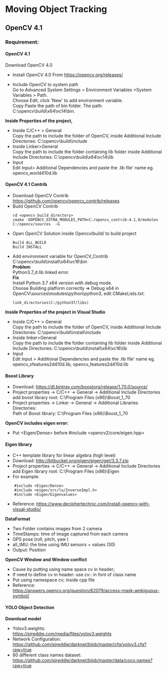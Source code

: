 # Moving Object Tracking 

## OpenCV 4.1
### Requirement:
#### OpenCV 4.1
Download OpenCV 4.0
+ Install OpenCV 4.0 From https://opencv.org/releases/

+ Include OpenCV to system path  
    Go to Advanced System Settings > Environment Variables >System Variables > Path.  
    Choose Edit, click 'New' to add environment variable.   
    Copy Paste the path of bin folder. The path: C:\opencv\build\x64\vc14\bin.

**Inside Properties of the project,** 
+ Inside C/C++ > General  
    Copy the path to include the folder of OpenCV,  inside Additional Include Directories: C:\opencv\build\include
+ Inside Linker>General  
    Copy the path to include the folder containing lib folder inside Additional Include Directories:
    C:\opencv\build\x64\vc14\lib
+ Input  
    Edit Input> Additional Dependencies and paste the .lib file' name eg. opencv_world410d.lib
#### OpenCV 4.1 Contrib
+ Download OpenCV Contrib  
    https://github.com/opencv/opencv_contrib/releases
+ Build OpenCV Contrib  
    ```
    cd <opencv_build_directory>
    cmake -DOPENCV_EXTRA_MODULES_PATH=C:/opencv_contrib-4.1.0/modules C:/opencv/sources  -G
    ```
+ Open OpenCV Solution inside Opencv/build/ to build project  
    ```
    Build ALL_BUILD
    Build INSTALL
    ```
+ Add environment variable for OpenCV_Contrib    
  C:\opencv\build\install\x64\vc16\bin  
**Problem**  
    Python3.7_d.lib linked error.  
**Fix**  
    Install Python 3.7 x64 version with debug mode.    
    Choose Building platform correctly => Debug x64 in OpenCV\sources\modules\python\python3, edit CMakeLists.txt:  
    ```
    link_directories(C:/python37/libs)
    ```
**Inside Properties of the project in Visual Studio**
+ Inside C/C++ > General    
    Copy the path to include the folder of OpenCV,  inside Additional Include Directories: C:\opencv\build\install\include
+ Inside linker>General  
    Copy the path to include the folder containing lib folder inside Additional Include Directories: C:\opencv\build\install\x64\vc16\lib
+ Input  
    Edit Input > Additional Dependencies and paste the .lib file' name eg. opencv_xfeatures2d410d.lib, opencv_features2d410d.lib
    
#### Boost Library
+ Download: https://dl.bintray.com/boostorg/release/1.70.0/source/
+ Project properties -> C/C++ -> General -> Additional Include Directories add boost library root: C:\Program Files (x86)\Boost_1_70
+ Project properties -> Linker -> General -> Additional Libraries Directories:  
Path of Boost library: C:\Program Files (x86)\Boost_1_70

**OpenCV includes eigen error:**
+ Put <Eigen/Dense> before #include <opencv2/core/eigen.hpp>
#### Eigen library
+ C++ template library for linear algebra (high level)
+ Download: http://bitbucket.org/eigen/eigen/get/3.3.7.zip
+ Project properties -> C/C++ -> General -> Additional Include Directories add Eigen library root: C:\Program Files (x86)\Eigen
+ For example: 
```
    #include <Eigen/Dense>
    #include <eigen/src/lu/InverseImpl.h>
    #include <Eigen/Eigenvalues>
```
+ Reference:
    https://www.deciphertechnic.com/install-opencv-with-visual-studio/

**DataFormat**
+ Two Folder contains images from 2 camera
+ TimeStamps: time of image captured from each camera
+ GPS pose (roll, pitch, yaw )
+ all_IMU: the time using IMU sensors + values (30)
+ Output: Position

**OpenCV Window and Window conflict**
+ Cause by putting using name space cv in header;
+ If need to define cv in header: use cv:: in font of class name
+ Put using namespace cv; inside cpp file  
+ Reference:  
https://answers.opencv.org/question/62079/access-mask-ambiguous-symbol/

#### YOLO Object Detection
**Download model**  
+ Yolov3.weights:  
https://pjreddie.com/media/files/yolov3.weights
+ Network Configuration:  
https://github.com/pjreddie/darknet/blob/master/cfg/yolov3.cfg?raw=true
+ 80 different class names dataset:  
https://github.com/pjreddie/darknet/blob/master/data/coco.names?raw=true 
